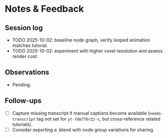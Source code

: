 # Notes & Feedback

## Session log
- TODO 2025-10-02: baseline node graph, verify looped animation matches tutorial.
- TODO 2025-10-02: experiment with higher voxel resolution and assess render cost.

## Observations
- Pending.

## Follow-ups
- [ ] Capture missing transcript if manual captions become available (`needs-transcript` tag not set for `yt-7dm776rZz-s`, but cross-reference related tutorials).
- [ ] Consider exporting a .blend with node group variations for sharing.
